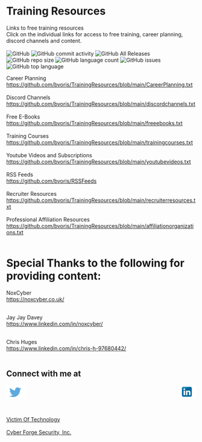 # Training Resources
Links to free training resources<BR />
Click on the individual links for access to free training, career planning, discord channels and content.<BR /><BR />
<img alt="GitHub" src="https://img.shields.io/github/license/bvoris/TrainingResources">
<img alt="GitHub commit activity" src="https://img.shields.io/github/commit-activity/m/bvoris/TrainingResources">
<img alt="GitHub All Releases" src="https://img.shields.io/github/downloads/bvoris/TrainingResources/total">
<img alt="GitHub repo size" src="https://img.shields.io/github/repo-size/bvoris/TrainingResources">
<img alt="GitHub language count" src="https://img.shields.io/github/languages/count/bvoris/TrainingResources">
<img alt="GitHub issues" src="https://img.shields.io/github/issues/bvoris/TrainingResources">
<img alt="GitHub top language" src="https://img.shields.io/github/languages/top/bvoris/TrainingResources">
 

Career Planning<BR />
https://github.com/bvoris/TrainingResources/blob/main/CareerPlanning.txt<BR /><BR />
Discord Channels<BR />
https://github.com/bvoris/TrainingResources/blob/main/discordchannels.txt<BR /><BR />
Free E-Books<BR />
https://github.com/bvoris/TrainingResources/blob/main/freeebooks.txt<BR /><BR />
Training Courses<BR />
https://github.com/bvoris/TrainingResources/blob/main/trainingcourses.txt<BR /><BR />
Youtube Videos and Subscriptions<BR />
https://github.com/bvoris/TrainingResources/blob/main/youtubevideos.txt<BR /><BR />
RSS Feeds<BR />
https://github.com/bvoris/RSSFeeds<BR /><BR />
Recruiter Resources<BR />
https://github.com/bvoris/TrainingResources/blob/main/recruiterresources.txt<BR /><BR />
Professional Affiliation Resources<BR />
https://github.com/bvoris/TrainingResources/blob/main/affiliationorganizations.txt<BR /><BR />

# Special Thanks to the following for providing content:<BR />
NoxCyber<BR />
https://noxcyber.co.uk/<BR /><BR />

Jay Jay Davey<BR />
https://www.linkedin.com/in/noxcyber/<BR /><BR />

Chris Huges<BR />
https://www.linkedin.com/in/chris-h-97680442/<BR /><BR />

## Connect with me at

<a href="https://twitter.com/HMInfoSecViking?ref_src=twsrc%5Etfw"><IMG SRC="https://github.com/bvoris/bvoris/blob/master/twitter.jpg" WIDTH=10% HEIGHT=10% ALIGN=LEFT></a>

<a href="https://www.linkedin.com/in/brad-voris" target="_blank"><IMG SRC="https://github.com/bvoris/bvoris/blob/master/linkedin.png" WIDTH=10% HEIGHT=4% ALIGN=RIGHT></a>

<BR /><BR />
<BR /><BR />

<A HREF="https://www.victimoftechnology.com">Victim Of Technology<A />
<BR /><BR />
<A HREF="https://www.cyberforgesecurity.com">Cyber Forge Security, Inc.<A />
<BR /><BR />
